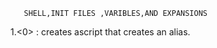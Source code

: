        SHELL,INIT FILES ,VARIBLES,AND EXPANSIONS

   1.<0> : creates  ascript that creates an alias.
